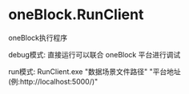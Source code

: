 # oneBlock.RunClient
oneBlock执行程序

debug模式:
直接运行可以联合 oneBlock 平台进行调试


run模式:
RunClient.exe "数据场景文件路径" "平台地址(例:http://localhost:5000/)"
